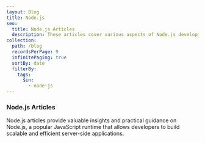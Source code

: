 ```yaml
---
layout: Blog
title: Node.js
seo:
  title: Node.js Articles
  description: These articles cover various aspects of Node.js development, including its features, benefits, and best practices.
collection:
  path: /blog
  recordsPerPage: 9
  infinitePaging: true
  sortBy: date
  filterBy:
    tags:
      $in:
        - node-js
---
```


### Node.js Articles

Node.js articles provide valuable insights and practical guidance on Node.js, a popular JavaScript runtime that allows developers to build scalable and efficient server-side applications. 